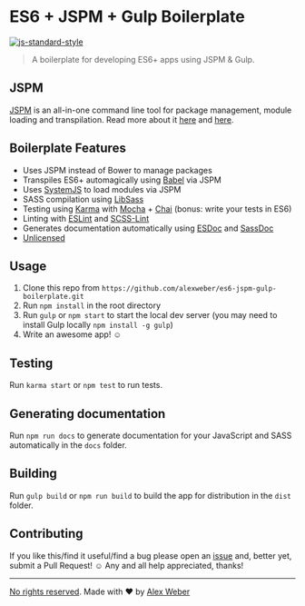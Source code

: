 # ES6 + JSPM + Gulp Boilerplate

[![js-standard-style](https://img.shields.io/badge/code%20style-standard-brightgreen.svg?style=flat)](https://github.com/feross/standard)

> A boilerplate for developing ES6+ apps using JSPM & Gulp.

## JSPM

[JSPM](http://jspm.io/) is an all-in-one command line tool for package management, module loading and transpilation. Read more about it [here](http://www.joezimjs.com/javascript/simplifying-the-es6-workflow-with-jspm/) and [here](http://javascriptplayground.com/blog/2014/11/js-modules-jspm-systemjs/).

## Boilerplate Features

- Uses JSPM instead of Bower to manage packages
- Transpiles ES6+ automagically using [Babel](https://babeljs.io/) via JSPM
- Uses [SystemJS](https://github.com/systemjs/systemjs) to load modules via JSPM
- SASS compilation using [LibSass](http://libsass.org/)
- Testing using [Karma](http://karma-runner.github.io/) with [Mocha](http://mochajs.org/) + [Chai](http://chaijs.com/) (bonus: write your tests in ES6)
- Linting with [ESLint](http://eslint.org/) and [SCSS-Lint](https://github.com/brigade/scss-lint)
- Generates documentation automatically using [ESDoc](https://esdoc.org/) and [SassDoc](http://sassdoc.com/)
- [Unlicensed](http://unlicense.org/)

## Usage

1. Clone this repo from `https://github.com/alexweber/es6-jspm-gulp-boilerplate.git`
2. Run `npm install` in the root directory
3. Run `gulp` or `npm start` to start the local dev server (you may need to install Gulp locally `npm install -g gulp`)
4. Write an awesome app! ☺

## Testing

Run `karma start` or `npm test` to run tests.

## Generating documentation

Run `npm run docs` to generate documentation for your JavaScript and SASS automatically in the `docs` folder.

## Building

Run `gulp build` or `npm run build` to build the app for distribution in the `dist` folder.

## Contributing

If you like this/find it useful/find a bug please open an [issue](https://github.com/alexweber/es6-jspm-gulp-boilerplate/issues) and, better yet, submit a Pull Request! ☺ Any and all help appreciated, thanks!

---

[No rights reserved](http://unlicense.org/). Made with ♥ by [Alex Weber](https://twitter.com/alexweber15)

